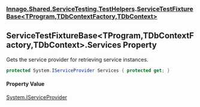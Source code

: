 ### [Innago\.Shared\.ServiceTesting\.TestHelpers](../index.md 'Innago\.Shared\.ServiceTesting\.TestHelpers').[ServiceTestFixtureBase&lt;TProgram,TDbContextFactory,TDbContext&gt;](index.md 'Innago\.Shared\.ServiceTesting\.TestHelpers\.ServiceTestFixtureBase\<TProgram,TDbContextFactory,TDbContext\>')

## ServiceTestFixtureBase\<TProgram,TDbContextFactory,TDbContext\>\.Services Property

Gets the service provider for retrieving service instances\.

```csharp
protected System.IServiceProvider Services { protected get; }
```

#### Property Value
[System\.IServiceProvider](https://learn.microsoft.com/en-us/dotnet/api/system.iserviceprovider 'System\.IServiceProvider')